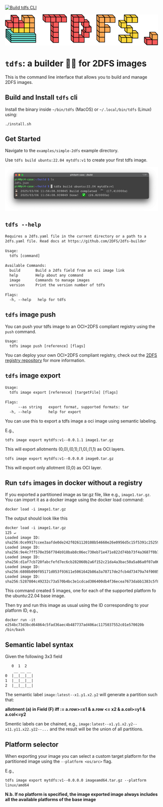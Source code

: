 [![Build tdfs CLI](https://github.com/2DFS/2dfs-builder/actions/workflows/build-tdfs.yml/badge.svg?branch=v0.0.102)](https://github.com/2DFS/2dfs-builder/actions/workflows/build-tdfs.yml)

![tdfs](./img/tdfs.png)

# `tdfs`: a builder 👷‍♀️ for 2DFS images 

This is the command line interface that allows you to build and manage 2DFS images.

## Build and Install `tdfs` cli

Install the binary inside `~/bin/tdfs` (MacOS) or `~/.local/bin/tdfs` (Linux) using:

```
./install.sh
```

## Get Started

Navigate to the `examples/simple-2dfs` example directory.

Use `tdfs build ubuntu:22.04 mytdfs:v1` to create your first tdfs image.

![tdfs build](img/build-terminal.png)

## `tdfs --help`

```
Requires a 2dfs.yaml file in the current directory or a path to a 2dfs.yaml file. Read docs at https://github.com/2DFS/2dfs-builder

Usage:
  tdfs [command]

Available Commands:
  build       Build a 2dfs field from an oci image link
  help        Help about any command
  image       Commands to manage images
  version     Print the version number of tdfs

Flags:
  -h, --help   help for tdfs
```
## `tdfs` image push

You can push your tdfs image to an OCI+2DFS compliant registry using the `push` command. 

```
Usage:
  tdfs image push [reference] [flags]
```

You can deploy your own OCI+2DFS compliant registry, check out the [2DFS registry repository](https://github.com/2DFS/2dfs-registry) for more information.

## `tdfs` image export 


```
Usage:
  tdfs image export [reference] [targetFile] [flags]

Flags:
      --as string   export format, supported formats: tar
  -h, --help        help for export
```

You can use this to export a tdfs image a oci image using semantic labeling. 

E.g., 

```
tdfs image export mytdfs:v1--0.0.1.1 image1.tar.gz
```
This will export allotments (0,0),(0,1),(1,0),(1,1) as OCI layers. 

```
tdfs image export mytdfs:v1--0.0.0.0 image0.tar.gz
```
This will export only allotment (0,0) as OCI layer. 

## Run `tdfs` images in docker without a registry

If you exported a partitioned image as tar.gz file, like e.g., `image1.tar.gz`.
You can import it as a docker image using the docker load command:

```
docker load -i image1.tar.gz
```
The output should look like this
```
docker load -i image1.tar.gz                                                           125 ↵
Loaded image ID: sha256:0ce9917ccee3aafde0de242f0261120108b54660e26e0956d5c15f5391c25259
Loaded image ID: sha256:9e4c7ff570e356f784b918bab8c06ec730eb71e471e822d74bb73f4a3687f0b7
Loaded image ID: sha256:d1af7cb720fabcfefd7ec6cb282060b2a6f152c21da4a3bac50a5a86a0f07a06
Loaded image ID: sha256:6808b090f05171d053f93611e5061642b86a3a78717de2fcb4d73479a74f0085
Loaded image ID: sha256:5287804c49232c73a570b4bc3e1cdcad306400db4f36ecea7673dabb1383c5f8
```
This command created 5 images, one for each of the supported platform fo the ubuntu:22.04 base image. 

Then try and run this image as usual using the ID corresponding to your platform ID, e.g., 

```
docker run -it e254bc73d3bcd64864c5fad36aec4b487737ad406ac1175037552c01e570020b /bin/bash 
```

## Semantic label syntax 

Given the following 3x3 field
```
   0  1  2
    __ __ __
0  |__|__|__|
1  |__|__|__|
2  |__|__|__|

```

The semantic label `image:latest--x1.y1.x2.y2` will generate a partition such that:

**allotment (a) in Field (F) iff := a.row>=x1 & a.row <= x2 & a.col>=y1 & a.col<=y2** 

Smentic labels can be chained, e.g., `image:latest--x1.y1.x2.y2--x11.y11.x22.y22--...`
and the result will be the union of all partitions. 

## Platform selector

When exporting your image you can select a custom target platform for the partitioned image using the `--platform <os/arc>` flag. 

E.g., 
```
tdfs image export mytdfs:v1--0.0.0.0 imageamd64.tar.gz --platform linux/amd64
```

**N.b. If no platform is specified, the image exported image always includes all the available platforms of the base image**

